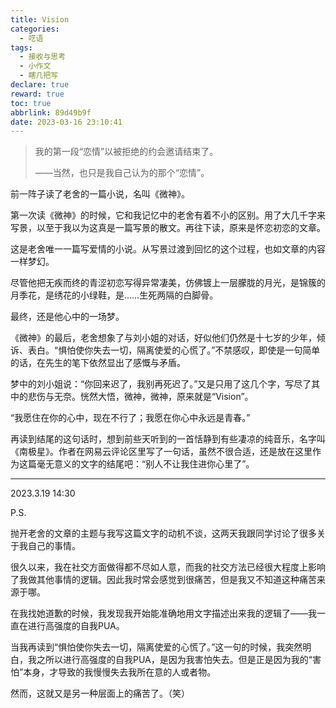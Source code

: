 ```yaml
---
title: Vision
categories:
  - 呓语
tags:
  - 接收与思考
  - 小作文
  - 瞎几把写
declare: true
reward: true
toc: true
abbrlink: 89d49b9f
date: 2023-03-16 23:10:41
---
```

> 我的第一段“恋情”以被拒绝的约会邀请结束了。
> 
> ——当然，也只是我自己认为的那个“恋情”。

<!--more-->

前一阵子读了老舍的一篇小说，名叫《微神》。

第一次读《微神》的时候，它和我记忆中的老舍有着不小的区别。用了大几千字来写景，以至于我以为这真是一篇写景的散文。再往下读，原来是怀恋初恋的文章。

这是老舍唯一一篇写爱情的小说。从写景过渡到回忆的这个过程，也如文章的内容一样梦幻。

尽管他把无疾而终的青涩初恋写得异常凄美，仿佛镀上一层朦胧的月光，是锦簇的月季花，是绣花的小绿鞋，是……生死两隔的白脚骨。

最终，还是他心中的一场梦。

《微神》的最后，老舍想象了与刘小姐的对话，好似他们仍然是十七岁的少年，倾诉、表白。“惧怕使你失去一切，隔离使爱的心慌了。”不禁感叹，即使是一句简单的话，在先生的笔下依然显出了感慨与矛盾。

梦中的刘小姐说：“你回来迟了，我别再死迟了。”又是只用了这几个字，写尽了其中的悲伤与无奈。恍然大悟，微神，微神，原来就是“Vision”。

“我愿住在你的心中，现在不行了；我愿在你心中永远是青春。”

再读到结尾的这句话时，想到前些天听到的一首恬静到有些凄凉的纯音乐，名字叫《南极星》。作者在网易云评论区里写了一句话，虽然不很合适，还是放在这里作为这篇毫无意义的文字的结尾吧：“别人不让我住进你心里了”。

----------------------------------------

2023.3.19 14:30

P.S.
 
抛开老舍的文章的主题与我写这篇文字的动机不谈，这两天我跟同学讨论了很多关于我自己的事情。

很久以来，我在社交方面做得都不尽如人意，而我的社交方法已经很大程度上影响了我做其他事情的逻辑。因此我时常会感觉到很痛苦，但是我又不知道这种痛苦来源于哪。

在我找她道歉的时候，我发现我开始能准确地用文字描述出来我的逻辑了——我一直在进行高强度的自我PUA。

当我再读到“惧怕使你失去一切，隔离使爱的心慌了。”这一句的时候，我突然明白，我之所以进行高强度的自我PUA，是因为我害怕失去。但是正是因为我的“害怕”本身，才导致的我慢慢失去我所在意的人或者物。

然而，这就又是另一种层面上的痛苦了。（笑）